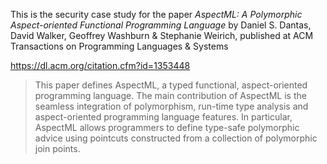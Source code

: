 This is the security case study for the paper *AspectML: A Polymorphic Aspect-oriented Functional Programming Language* by Daniel S. Dantas, David Walker, Geoffrey Washburn & Stephanie Weirich, published at ACM Transactions on Programming Languages & Systems 

https://dl.acm.org/citation.cfm?id=1353448

> This paper defines AspectML, a typed functional, aspect-oriented programming language. The main contribution of AspectML is the seamless integration of polymorphism, run-time type analysis and aspect-oriented programming language features. In particular, AspectML allows programmers to define type-safe polymorphic advice using pointcuts constructed from a collection of polymorphic join points.

